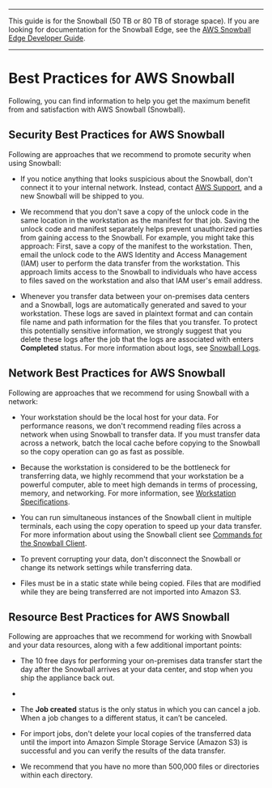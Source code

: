 --------

This guide is for the Snowball \(50 TB or 80 TB of storage space\)\. If you are looking for documentation for the Snowball Edge, see the [AWS Snowball Edge Developer Guide](http://docs.aws.amazon.com/snowball/latest/developer-guide/whatisedge.html)\.

--------

# Best Practices for AWS Snowball<a name="BestPractices"></a>

Following, you can find information to help you get the maximum benefit from and satisfaction with AWS Snowball \(Snowball\)\.

## Security Best Practices for AWS Snowball<a name="security-best-practices"></a>

Following are approaches that we recommend to promote security when using Snowball:

+ If you notice anything that looks suspicious about the Snowball, don't connect it to your internal network\. Instead, contact [AWS Support](https://aws.amazon.com/premiumsupport/), and a new Snowball will be shipped to you\.

+ We recommend that you don't save a copy of the unlock code in the same location in the workstation as the manifest for that job\. Saving the unlock code and manifest separately helps prevent unauthorized parties from gaining access to the Snowball\. For example, you might take this approach: First, save a copy of the manifest to the workstation\. Then, email the unlock code to the AWS Identity and Access Management \(IAM\) user to perform the data transfer from the workstation\. This approach limits access to the Snowball to individuals who have access to files saved on the workstation and also that IAM user's email address\.

+ Whenever you transfer data between your on\-premises data centers and a Snowball, logs are automatically generated and saved to your workstation\. These logs are saved in plaintext format and can contain file name and path information for the files that you transfer\. To protect this potentially sensitive information, we strongly suggest that you delete these logs after the job that the logs are associated with enters **Completed** status\. For more information about logs, see [Snowball Logs](using-client.md#snowballlogs)\.

## Network Best Practices for AWS Snowball<a name="network-best-practices"></a>

Following are approaches that we recommend for using Snowball with a network:

+ Your workstation should be the local host for your data\. For performance reasons, we don't recommend reading files across a network when using Snowball to transfer data\. If you must transfer data across a network, batch the local cache before copying to the Snowball so the copy operation can go as fast as possible\.

+ Because the workstation is considered to be the bottleneck for transferring data, we highly recommend that your workstation be a powerful computer, able to meet high demands in terms of processing, memory, and networking\. For more information, see [Workstation Specifications](specifications.md#workstationspecs)\.

+ You can run simultaneous instances of the Snowball client in multiple terminals, each using the copy operation to speed up your data transfer\. For more information about using the Snowball client see [Commands for the Snowball Client](using-client-commands.md)\.

+ To prevent corrupting your data, don't disconnect the Snowball or change its network settings while transferring data\.

+ Files must be in a static state while being copied\. Files that are modified while they are being transferred are not imported into Amazon S3\.

## Resource Best Practices for AWS Snowball<a name="resource-best-practices"></a>

Following are approaches that we recommend for working with Snowball and your data resources, along with a few additional important points:

+ The 10 free days for performing your on\-premises data transfer start the day after the Snowball arrives at your data center, and stop when you ship the appliance back out\.

+ 

+ The **Job created** status is the only status in which you can cancel a job\. When a job changes to a different status, it can’t be canceled\.

+ For import jobs, don't delete your local copies of the transferred data until the import into Amazon Simple Storage Service \(Amazon S3\) is successful and you can verify the results of the data transfer\.

+ We recommend that you have no more than 500,000 files or directories within each directory\.